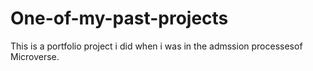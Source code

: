 # One-of-my-past-projects
This is a portfolio project i did when i was in the admssion processesof Microverse.
